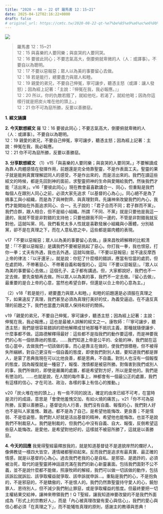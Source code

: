 ```yaml
---
title: "2020 – 08 – 22 QT 羅馬書 12：15~21"
date: 2025-04-12T02:16:22+0800
draft: false
# original_url: https://cmtc.tw/2020-08-22-qt-%e7%be%85%e9%a6%ac%e6%9b%b8-12%ef%bc%9a1521
---
```


![](/images/qt.jpg)
> 羅馬書 12：15\~21  
> 12：15 與喜樂的人要同樂；與哀哭的人要同哭。  
> 12：16 要彼此同心；不要志氣高大，倒要俯就卑微的人（人：或譯事）。不要自以為聰明。  
> 12：17 不要以惡報惡；眾人以為美的事要留心去做。  
> 12：18 若是能行，總要盡力與眾人和睦。  
> 12：19 親愛的弟兄，不要自己伸冤，寧可讓步，聽憑主怒（或譯：讓人發怒）；因為經上記著：「主說：『伸冤在我，我必報應。』」  
> 12：20 所以，你的仇敵若餓了，就給他吃，若渴了，就給他喝；因為你這樣行就是把炭火堆在他的頭上。」  
> 12：21 你不可為惡所勝，反要以善勝惡。

**1. 經文誦讀**

**2.  今天默想經文**
羅 12：16 要彼此同心；不要志氣高大，倒要俯就卑微的人（人：或譯事）。不要自以為聰明。  
12：19 親愛的弟兄，不要自己伸冤，寧可讓步，聽憑主怒；因為經上記著：主說：伸冤在我，我必報應。  
12：21 你不可為惡所勝，反要以善勝惡。

**3. 分享默想經文**
（1）v15「與喜樂的人要同樂；與哀哭的人要同哭。」不要解讀成為靠人肉體感情在發揮作用，前題還是完全倚靠聖靈，不是作表面工夫。聖靈的果子就是能夠真實理解認同人的感受，不是作出來的，而是活出來的。我們在讀這些經文的時候，都是先回到神的面前，求聖靈把神的生命與愛賜給我們，然後我們才能「活出來」。v16「要彼此同心」現在教會最喜歡講合一、同心，但重點是我們每個人在跟別人同心之前，必須大家先追求「以基督的心為心」。同心絕不是為了搞事工與小組織，而是為了與神對齊、與真理對齊。先讓神來改變我們的內心，我們才能開始在外面追求同心、合一。孔子說的：「君子合而不同；君子群而不黨」，我們合群，跟人相合，但不是組小組織。所謂「不同、不黨」就是只要他是我這一邊的，我就不管是非對錯的支持他；只要他跟我不同一邊的，不管是非對錯我就反對他，這就叫黨、同。我們看見太多人性就是喜歡發展小組織與小團體，分別結黨，卻不是在真理之下，而在人意私慾之中，這些都是屬肉體的表現。

v17「不要以惡報惡；眾人以為美的事要留心去做。」康來昌牧師解釋的比較清楚：「『不要以惡報惡』是講我們不要被惡挑起了惡心。你打我一拳，我也恨惡，打你一拳；丈夫有外遇，我也去外遇，這就叫做惡。『不要以惡報惡』並不違反摩西上帝的律法：『以牙還牙』，就是說：你犯了什麼樣的錯誤，應當有恰當的處罰，但在處罰時，不帶著惡心、不帶著自義和報復的心，這叫『不要以惡報惡』。『眾人以為美的事要留心去做。』這個孔子、孟子都有講過。但，大家都說好，我們也不一定去做，要先查驗再去做。所以眾人以為美的事，我們不一定去做。『留心去做』，最重要的是合上帝的心意，當然也希望合群，但還是以合上帝的心意為主。」

（2）v18「若是能行，總要盡力與眾人和睦。」和睦的前題還是必須服在真理之下，如果違反了真理，我們甚至必須為真理打美好的仗，為義受逼迫。在不違反真理的前題之下，我們也當盡力與眾人保持和好的關係。

v19「親愛的弟兄，不要自己伸冤，寧可讓步，聽憑主怒；因為經上記著：主說：伸冤在我，我必報應。」這也是最被人誤解的經文之一。康牧師：「『寧可讓步，聽憑主怒』我們是很容易錯誤的把他解釋成甘地那種不抵抗主義，那種就隨便讓步、什麼事都不做。這路德解釋得最好：這些都不是指我們的動作要這樣，而是神要我們的心有一個依靠祂的態度。……我們知道上帝是公平的、全能的神，我們就在這信心當中，去做我們一切該做的事，而心是靠主在做的，使我們很積極，但不被得失所綑綁，對自己更沒有一個自義的態度，即使我們對別人錯，要知道我們都是罪人，是蒙了恩典我現在可以比他良善，都是恩典，不自義。對別人也沒有一個報復的態度，因為報復就是一種惡了，報復、洩憤都是被惡所勝。對傷害到我們或別人的事，我們所做的，即使是嚴厲的處置，都是希望對方好，所以是愛他的。我們是有懲治的。……也就是說，在人間的每件事上，神都會有一個最公正的處置，我們有這樣的信心，才在司法、政治，各樣的事上有信心的推動。」

v20「炭火堆在他的頭上。」有一些不同的說法，確定的由來已經不可考，在當時是流行的成語，意思是「會使他羞愧交加，有如火燒的痛苦」。v21「你不可為惡所勝，反要以善勝惡。」基督徒向人行善，我們沒有自義、報復的心，我們對人好也不是叫人家羞愧、難過。都不是為了自己，是希望他能悔改、更良善；不是懦弱、不是低姿態，我們對人好就是活出基督的精神，希望他也能悔改。也並不是說我們不制裁惡人。我們是制裁的，但我們心中沒有自義、自大、報復，反倒希望這些惡人能悔改。是愛他，是希望對他好的，這樣就不被惡所勝了，這就是以善勝惡。

**4. 今天的回應**
我覺得聖經最釋放我的，就是知道基督徒不是道貌岸然的爛好人，像佛教徒一樣四大皆空，連情緒都壓抑起來。反而我們是追求有最真實、最正確的情感，就是以基督的心為心。過去我們老我的心是自私、是邪惡、是詭詐的，必須被治死，取代的是聖靈將神話語充滿在我們的新心新靈裏面。包括我們面對不公不義，並不是說什麼都不能做，照康牧師的解經，我們可以做一切該做的動作，包括該訴訟就訴訟、該爭取權益就爭取、該申訴就申訴…。重點是我們的心，不是抱負的，不是邪惡的，不是驕傲的，不是恨人的。我們仍然靠聖靈持守愛人的心，饒恕罪人、恩待別人，但不減少我們制止罪惡，或是爭取權益的態度。但最終要把一切主權結果交給神，讓神來帶領我們！Q T聖經，讓我知道神要改變的不是我們外面成為「形式上的宗教好人」，而是「內心被真理改變有愛心與信心」，我們的愛心與信心都必須「在真理之下」，而不能犧牲真理的原則，感謝主的教導與恩典！

